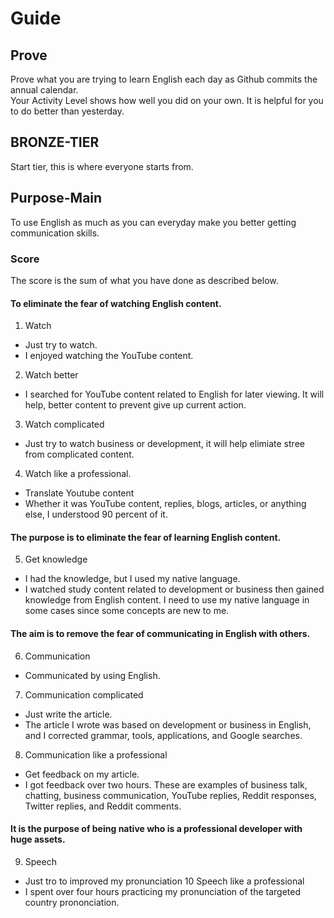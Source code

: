 # Guide 
## Prove 
Prove what you are trying to learn English each day as Github commits the annual calendar. <br>
Your Activity Level shows how well you did on your own. It is helpful for you to do better than yesterday.

## BRONZE-TIER
Start tier, this is where everyone starts from.

## Purpose-Main
To use English as much as you can everyday make you better getting communication skills. 

### Score 
The score is the sum of what you have done as described below.

#### To eliminate the fear of watching English content.
1. Watch
 - Just try to watch.
 - I enjoyed watching the YouTube content.
2. Watch better
 - I searched for YouTube content related to English for later viewing.
 It will help, better content to prevent give up current action.
3. Watch complicated
 - Just try to watch business or development, it will help elimiate stree from complicated content.
4. Watch like a professional.
 - Translate Youtube content 
 - Whether it was YouTube content, replies, blogs, articles, or anything else, I understood 90 percent of it.
 
#### The purpose is to eliminate the fear of learning English content.<br>
5. Get knowledge
 - I had the knowledge, but I used my native language.
 - I watched study content related to development or business then gained knowledge from English content. I need to use my native language in some cases since some concepts are new to me.

#### The aim is to remove the fear of communicating in English with others.<br>
6. Communication
 - Communicated by using English.
7. Communication complicated
 - Just write the article.
 - The article I wrote was based on development or business in English, and I corrected grammar, tools, applications, and Google searches.
8. Communication like a professional 
 - Get feedback on my article.
 - I got feedback over two hours. These are examples of business talk, chatting, business communication, YouTube replies, Reddit responses, Twitter replies, and Reddit comments.

#### It is the purpose of being **native** who is a professional developer with huge assets.<br>
9. Speech
 - Just tro to improved my pronunciation
10 Speech like a professional
 - I spent over four hours practicing my pronunciation of the targeted country prononciation.
